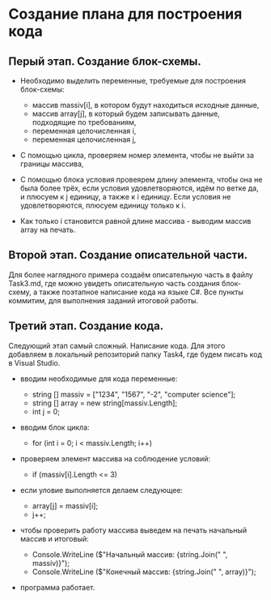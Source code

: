 # Создание плана для построения кода

## Перый этап. Создание блок-схемы.

- Необходимо выделить переменные, требуемые для построения блок-схемы:
    
    - массив massiv[i], в котором будут находиться исходные данные, 
    - массив array[j], в который будем записывать данные, подходящие по требованиям,
    - переменная целочисленная i,
    - переменная целочисленная j,

- С помощью цикла, проверяем номер элемента, чтобы не выйти за границы массива,

- С помощью блока условия провеярем длину элемента, чтобы она не была более трёх, если условия удовлетворяются, идём по ветке да, и плюсуем к j единицу, а также к i единицу. Если условия не удовлетворяются, плюсуем единицу только к i. 

- Как только i становится равной длине массива - выводим массив array на печать. 

## Второй этап. Создание описательной части.

Для более наглядного примера создаём описательную часть в файлу Task3.md, где можно увидеть описательную часть создания блок-схему, а также поэтапное написание кода на языке C#. Все пункты коммитим, для выполнения заданий итоговой работы. 

## Третий этап. Создание кода.

Следующий этап самый сложный. Написание кода. Для этого добавляем в локальный репозиторий папку Task4, где будем писать код в Visual Studio.

- вводим необходимые для кода переменные:

    - string [] massiv = ["1234", "1567", "-2", "computer science"];
    - string [] array = new string[massiv.Length]; 
    - int j = 0;
- вводим блок цикла:

    - for (int i = 0; i < massiv.Length; i++)

- проверяем элемент массива на соблюдение условий:

    - if (massiv[i].Length <= 3)

- если уловие выполняется делаем следующее: 

    - array[j] = massiv[i];
    - j++;
    
- чтобы проверить работу массива выведем на печать начальный массив и итоговый: 

    - Console.WriteLine ($"Начальный массив: {string.Join(" ", massiv)}");
    - Console.WriteLine ($"Конечный массив: {string.Join(" ", array)}");

- программа работает.
